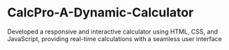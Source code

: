 # CalcPro-A-Dynamic-Calculator

Developed a responsive and interactive calculator using HTML, CSS, and JavaScript, providing real-time calculations with a seamless user interface
